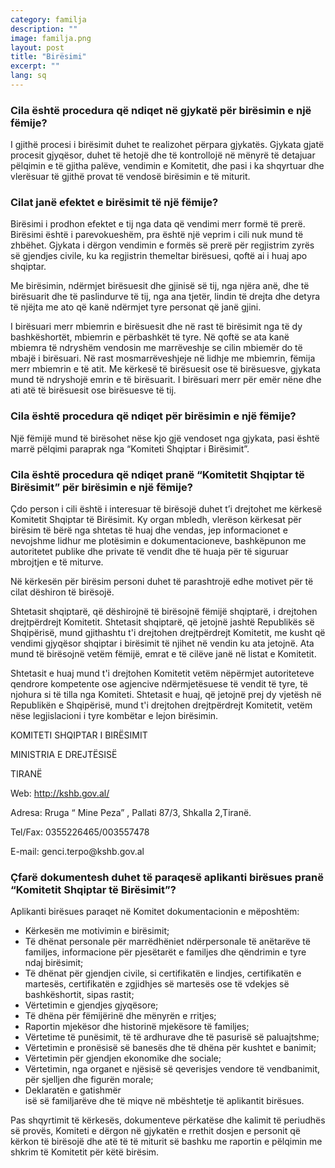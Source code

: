 ```yaml
---
category: familja
description: ""
image: familja.png
layout: post
title: "Birësimi"
excerpt: ""
lang: sq
---
```

<script>
var data = { topics: [
 {
   title: "Çfarë është birësimi i një fëmije?",
   text: "<h3>Çfarë është birësimi i një fëmije?</h3>"
   +"Birësim është procedura administrative dhe gjyqësore, nëpërmjet së cilës fëmijës së mitur, që i është privuar ose jo mjedisi familjar, i sigurohet një familje alternative, me të drejta dhe detyrime të njëjta me prindërit biologjikë.<br/>"
   +"Marrëdhënia juridike e birësimit krijohet në këto raste:"
   +"<ul><li>Birësimi i të miturve shqiptarë, me vendbanim në Shqipëri, nga shtetas shqiptarë, brenda ose jashtë Shqipërisë;</li>"
   +"<li>Birësimi i të miturve shqiptarë, me vendbanim në Shqipëri, nga shtetas të huaj, brenda ose jashtë  Shqipërisë;</li>"
   +"<li>Birësimi i të miturve të huaj, me vendbanim në Shqipëri, nga shtetas shqiptarë ose të huaj, brenda ose jashtë  Shqipërisë;</li>"
   +"<li>Birësimi i të miturve shqiptarë ose të huaj, me vendbanim jashtë Shqipërisë, nga shtetas shqiptarë ose të huaj me vendbanim në Shqipëri.</li></ul>"
 },

 {
   title: "Kushtet që duhen plotësuar për birësimin e një fëmije",
   text: "<h3>Cilat janë kushtet që duhet të plotësohen për birësimin e një fëmije?</h3>Birësimi bëhet gjithmonë në interes të fëmijës. Ky interes duhet të ekzistojë që nga momenti i birësimit e  në vazhdim, edhe pas këtij momenti.<br/>Kushtet që duhet të plotësohen për birësimin e një fëmije janë:<ol><li>	Pëlqimi i dhënë nga këto persona:<ul><li>personi që do të birësojë;</li>"
  +"<li>bashkëshorti i atij që do të birësojë;</li>"
  +"<li>prindërit biologjik të të miturit (kur është e mundur);</li>"
  +"<li>i mituri që do të birësohet kur ka mbushur moshën 12 vjeç.</li></ul>"
  +"Në rastet kur fëmija është i braktisur dhe për këtë shkak nuk ekziston mundësia që prindi  të japë pëlqimin, ligji e rregullon këtë situatë nëpërmjet deklarimit të braktisjes së fëmijës së mitur. Kështu gjykata e rrethit mund të deklarojë të braktisur të miturin  e strehuar në një institucion të përkujdesjes (shtëpi fëmije apo shtëpi foshnje), ose pranë një personi që  e ka marrë për përkujdesje.<br/>Vendimi i deklarimit të braktisjes do të jepet kur rezulton që nëna dhe babai i të miturit nuk janë interesuar për fëmijën gjatë një viti përpara paraqitjes së kërkesës për deklarimin e braktisjes. Kur i mituri është strehuar në një institucion të përkujdesjes ndaj fëmijëve që nga lindja e tij, deklarimi i braktisjes mund të bëhet pasi të kenë kaluar 3 muaj nga data e lindjes së tij. Pas deklarimit të braktisjes, fëmija mund të birësohet. Kërkesa për deklarimin e braktisjes bëhet nga drejtuesi i institucionit ku ndodhet i mituri ose nga personi që e ka marrë për përkujdesje. Gjykata kur deklaron braktisjen e të miturit rregullon edhe mënyrën e sistemimit të të miturit."
  +"<li>Birësuesi mund të jetë çdo person të cilit nuk i është hequr nga gjykata përgjegjësia prindërore, nuk ka zhvillim të metë mendor dhe nuk vuan nga ndonjë sëmundje psikike apo e llojit tjetër që mund të rrezikojë jetën apo shëndetin e të birësuarit, ka garanci si person, se do të kryejë në rregull detyrën e birësuesit në lidhje me mirërritjen, edukimin dhe arsimimin e atij që do të birësohet.</li>"
  +"<li>Diferenca e moshës ndërmjet të birësuarit dhe birësuesit duhet të jetë të paktën 18 vjet. Nëse birësohet fëmija i bashkëshortit, diferenca e moshës duhet të jetë jo më pak se 15 vjet.</li>"
  +"<li>I birësuari duhet të jetë i mitur, nën 18 vjeç.</li>"
 },

 {
   title: "Kur nuk mund të birësohet një fëmijë?",
   text: "<h3>Kur nuk mund të birësohet një fëmijë?</h3><ul>"
   +"<li>Nuk mund të birësohet një person nga i paralinduri, ose nga vëllezërit dhe motrat. Pra, prindi biologjik, gjyshi, gjyshja, stërgjyshi apo stërgjyshja, nuk mund të birësojë përkatësisht fëmijën e tij, nipin, mbesën, stërnipin apo stërmbesën. Kjo pengesë ligjore do të zbatohet pavarësisht nëse lidhja gjinore rrjedh nga martesa apo jashtë martese. Në rastin e një fëmije të lindur jashtë martese prindi biologjik nuk mund ta birësojë fëmijën, por mund të kërkojë njohjen e atësisë ose amësisë. Në një rast të tillë, as gjyshi dhe gjyshja nuk mund ta birësojnë fëmijën por mund te kërkojnë të marrin kujdestarinë.</li>"
   +"<li>Nuk lejohet birësimi i të miturit nga kujdestari i tij, pa u parë më parë nga gjykata administrimi i pasurisë së të miturit.</li>"
   +"I mituri nuk mund të birësohet nga shumë persona, përveç rastit kur ata janë bashkëshortë."

 },

 {
   title: "Procedura për birësimin e një fëmije pranë Komiteti Shqiptar të Birësimit",
   text: function(){ return $("#part4").html(); }
 },

 {
   title: "Procedura për birësimin e një fëmije pranë gjykatës",
   text: function(){ return $("#part5").html(); }
 },

 {
   title: "Efektet e birësimit të një fëmije",
   text: function(){
     return $("#part6").html(); }
 }
]
};
</script>
<div id="part5" class="hidden">
<h3>Cila është procedura që ndiqet në gjykatë për birësimin e një fëmije?</h3>
I gjithë procesi i birësimit duhet te realizohet përpara gjykatës. Gjykata gjatë procesit gjyqësor, duhet të hetojë dhe të kontrollojë në mënyrë të detajuar pëlqimin e të gjitha palëve, vendimin e Komitetit, dhe pasi i ka shqyrtuar dhe vlerësuar të gjithë provat të vendosë birësimin e të miturit.
</div>
<div id="part6" class="hidden">
<h3>Cilat janë efektet e birësimit të një fëmije?</h3>
<p>Birësimi i prodhon efektet e tij nga data që vendimi merr formë të prerë. Birësimi është i parevokueshëm, pra është një veprim i cili nuk mund të zhbëhet. Gjykata i dërgon vendimin e formës së prerë për regjistrim zyrës së gjendjes civile, ku ka regjistrin themeltar birësuesi, qoftë ai i huaj apo shqiptar.</p>

<p>Me birësimin, ndërmjet birësuesit dhe gjinisë së tij, nga njëra anë, dhe të birësuarit dhe të paslindurve të tij, nga ana tjetër, lindin të drejta dhe detyra të njëjta me ato që kanë ndërmjet tyre personat që janë gjini.</p>

<p>I birësuari merr mbiemrin e birësuesit dhe në rast të birësimit nga të dy bashkëshortët, mbiemrin e përbashkët të tyre. Në qoftë se ata kanë mbiemra të ndryshëm vendosin me marrëveshje se cilin mbiemër do të mbajë i birësuari. Në rast mosmarrëveshjeje në lidhje me mbiemrin, fëmija merr mbiemrin e të atit. Me kërkesë të birësuesit ose të birësuesve, gjykata mund të ndryshojë emrin e të birësuarit. I birësuari merr për emër nëne dhe ati atë të birësuesit ose birësuesve të tij.</p>
</div>
<div id="part4" class="hidden">
<h3>Cila është procedura që ndiqet për birësimin e një fëmije?</h3>
Një fëmijë mund të birësohet nëse kjo gjë vendoset nga gjykata, pasi është marrë pëlqimi paraprak nga “Komiteti Shqiptar i Birësimit”.
<h3>Cila është procedura që ndiqet pranë “Komitetit Shqiptar të Birësimit” për birësimin e një fëmije?</h3>
Çdo person i cili është i interesuar të birësojë duhet t’i drejtohet me kërkesë Komitetit Shqiptar të Birësimit. Ky organ mbledh, vlerëson kërkesat për birësim të bërë nga shtetas të huaj dhe vendas, jep informacionet e nevojshme lidhur me plotësimin e dokumentacioneve, bashkëpunon me autoritetet publike dhe private të vendit dhe të huaja për të siguruar mbrojtjen e të miturve.

Në kërkesën për birësim personi duhet të parashtrojë edhe motivet për të cilat dëshiron të birësojë.

Shtetasit shqiptarë, që dëshirojnë të birësojnë fëmijë shqiptarë, i drejtohen drejtpërdrejt Komitetit. Shtetasit shqiptarë, që jetojnë jashtë Republikës së Shqipërisë, mund gjithashtu t'i drejtohen drejtpërdrejt Komitetit, me kusht që vendimi gjyqësor shqiptar i birësimit të njihet në vendin ku ata jetojnë. Ata mund të birësojnë vetëm fëmijë, emrat e të cilëve janë në listat e Komitetit.

Shtetasit e huaj mund t'i drejtohen Komitetit vetëm nëpërmjet autoriteteve qendrore kompetente ose agjencive ndërmjetësuese të vendit të tyre, të njohura si të tilla nga Komiteti. Shtetasit e huaj, që jetojnë prej dy vjetësh në Republikën e Shqipërisë, mund t'i drejtohen drejtpërdrejt Komitetit, vetëm nëse legjislacioni i tyre kombëtar e lejon birësimin.
<p>KOMITETI SHQIPTAR I BIRËSIMIT</p>
<p>MINISTRIA E DREJTËSISË</p> <p>TIRANË</p>
<p>Web: <a href="http://kshb.gov.al/" target="_blank">http://kshb.gov.al/</a></p> <p>Adresa: Rruga “ Mine Peza” , Pallati 87/3, Shkalla 2,Tiranë.</p>
<p>Tel/Fax: 0355226465/003557478</p>
<p>E-mail: genci.terpo@kshb.gov.al</p>
<h3>Çfarë dokumentesh duhet të paraqesë aplikanti birësues pranë “Komitetit Shqiptar të Birësimit”?</h3>
Aplikanti birësues paraqet në Komitet dokumentacionin e mëposhtëm:
<ul>
<li>Kërkesën me motivimin e birësimit;</li>
<li>Të dhënat personale për marrëdhëniet ndërpersonale të anëtarëve të familjes, informacione për pjesëtarët e familjes dhe qëndrimin e tyre ndaj birësimit;</li>
<li>Të dhënat për gjendjen civile, si certifikatën e lindjes, certifikatën e martesës, certifikatën e zgjidhjes së martesës ose të vdekjes së bashkëshortit, sipas rastit;</li>
<li>Vërtetimin e gjendjes gjyqësore;</li>
<li>Të dhëna për fëmijërinë dhe mënyrën e rritjes;</li>
<li>Raportin mjekësor dhe historinë mjekësore të familjes;</li>
<li>Vërtetime të punësimit, të të ardhurave dhe të pasurisë së paluajtshme;</li>
<li>Vërtetimin e pronësisë së banesës dhe të dhëna për kushtet e banimit;</li>
<li>Vërtetimin për gjendjen ekonomike dhe sociale;</li>
<li>Vërtetimin, nga organet e njësisë së qeverisjes vendore të vendbanimit, për sjelljen dhe figurën morale;
<li>Deklaratën e gatishmër</li>isë së familjarëve dhe të miqve në mbështetje të aplikantit birësues.</li>

</ul>
Pas shqyrtimit të kërkesës, dokumenteve përkatëse dhe kalimit të periudhës së provës, Komiteti e dërgon në gjykatën e rrethit dosjen e personit që kërkon të birësojë dhe atë të të miturit së bashku me raportin e  pëlqimin me shkrim të Komitetit për këtë birësim.
</div>
<div class="post-content"></div>

